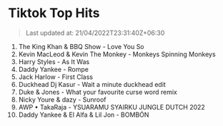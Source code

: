 # Tiktok Top Hits

> Last updated at: 21/04/2022T23:31:40Z+06:30

1. The King Khan & BBQ Show - Love You So
2. Kevin MacLeod & Kevin The Monkey - Monkeys Spinning Monkeys
3. Harry Styles - As It Was
4. Daddy Yankee - Rompe
5. Jack Harlow - First Class
6. Duckhead Dj Kasur - Wait a minute duckhead edit
7. Duke & Jones - What your favourite curse word remix
8. Nicky Youre & dazy - Sunroof
9. AWP • TakaRaja - YSUARAMU SYAIRKU JUNGLE DUTCH 2022
10. Daddy Yankee & El Alfa & Lil Jon - BOMBÓN
